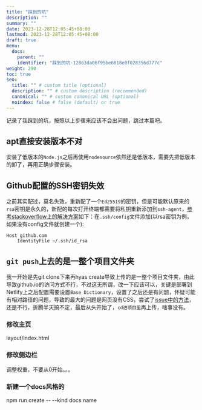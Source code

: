 ```yaml
---
title: "踩到的坑"
description: ""
summary: ""
date: 2023-12-28T12:05:45+08:00
lastmod: 2023-12-28T12:05:45+08:00
draft: true
menu:
  docs:
    parent: ""
    identifier: "踩到的坑-12863da06f95be6818e0f028356d777c"
weight: 290
toc: true
seo:
  title: "" # custom title (optional)
  description: "" # custom description (recommended)
  canonical: "" # custom canonical URL (optional)
  noindex: false # false (default) or true
---
```



记录了我踩到的坑，按照以上步骤来应该不会出问题，跳过本篇吧。

## apt直接安装版本不对
安装了低版本的`Node.js`之后再使用`nodesource`依然还是低版本，需要先把低版本的卸了，再用正确步骤安装。

## Github配置的SSH密钥失效
之前其实配过，莫名失效，重新配了一个`Ed25519`的密钥，但是可能默认原来的`rsa`密钥是永久的，新配的每次打开终端都需要将私钥重新添加到`ssh-agent`，[参考stackoverflow上的解决方案](https://stackoverflow.com/questions/64865626/can-i-permanently-add-ssh-private-key-to-my-user-agent)如下：在`.ssh/config`文件添加(以rsa密钥为例，如果没有config文件就创建一个):

```bash{title="config"}
Host github.com
    IdentityFile ~/.ssh/id_rsa
```

## `git push`上去的是一整个项目文件夹
我一开始是先git clone下来再hyas create导致上传的是一整个项目文件夹，由此导致github.io的访问方式不行，不过这无所谓，改一下应该可以，关键是部署到Netlify上之后配置需要设置`Base Dictionary`，设置了之后还是有问题，怀疑可能有相对路径的问题，导致的最大的问题是网页没有CSS，尝试了[issue中的方法](https://github.com/gethyas/doks/issues/1041)，还是不行，折腾半天搞不定，最后从头开始了，`cd进项目里`再上传，啥事没有。


### 修改主页
layout/index.html

### 修改侧边栏
调整权重，不要从0开始。。。

### 新建一个docs风格的
npm run create -- --kind docs name
